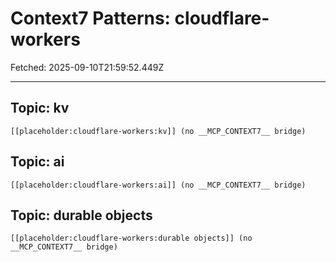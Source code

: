 # Context7 Patterns: cloudflare-workers

Fetched: 2025-09-10T21:59:52.449Z

---

## Topic: kv

```text
[[placeholder:cloudflare-workers:kv]] (no __MCP_CONTEXT7__ bridge)
```

## Topic: ai

```text
[[placeholder:cloudflare-workers:ai]] (no __MCP_CONTEXT7__ bridge)
```

## Topic: durable objects

```text
[[placeholder:cloudflare-workers:durable objects]] (no __MCP_CONTEXT7__ bridge)
```
